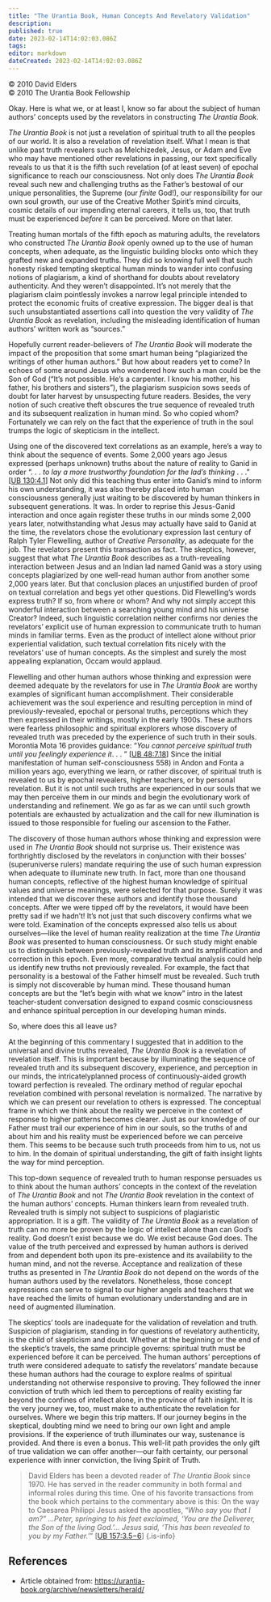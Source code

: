 ```yaml
---
title: "The Urantia Book, Human Concepts And Revelatory Validation"
description: 
published: true
date: 2023-02-14T14:02:03.086Z
tags: 
editor: markdown
dateCreated: 2023-02-14T14:02:03.086Z
---
```


<p class="v-card v-sheet theme--light grey lighten-3 px-2">© 2010 David Elders<br>© 2010 The Urantia Book Fellowship</p>

Okay. Here is what we, or at least I, know so far about the subject of human authors’ concepts used by the revelators in constructing _The Urantia Book_. 

_The Urantia Book_ is not just a revelation of spiritual truth to all the peoples of our world. It is also a revelation of revelation itself. What I mean is that unlike past truth revealers such as Melchizedek, Jesus, or Adam and Eve who may have mentioned other revelations in passing, our text specifically reveals to us that it is the fifth such revelation (of at least seven) of epochal significance to reach our consciousness. Not only does _The Urantia Book_ reveal such new and challenging truths as the Father’s bestowal of our unique personalities, the Supreme (our _finite_ God!), our responsibility for our own soul growth, our use of the Creative Mother Spirit’s mind circuits, cosmic details of our impending eternal careers, it tells us, too, that truth must be experienced _before_ it can be perceived. More on that later. 

Treating human mortals of the fifth epoch as maturing adults, the revelators who constructed _The Urantia Book_ openly owned up to the use of human concepts, when adequate, as the linguistic building blocks onto which they grafted new and expanded truths. They did so knowing full well that such honesty risked tempting skeptical human minds to wander into confusing notions of plagiarism, a kind of shorthand for doubts about revelatory authenticity. And they weren’t disappointed. It’s not merely that the plagiarism claim pointlessly invokes a narrow legal principle intended to protect the economic fruits of creative expression. The bigger deal is that such unsubstantiated assertions call into question the very validity of _The Urantia Book_ as revelation, including the misleading identification of human authors’ written work as “sources.” 

Hopefully current reader-believers of _The Urantia Book_ will moderate the impact of the proposition that some smart human being “plagiarized the writings of other human authors.” But how about readers yet to come? In echoes of some around Jesus who wondered how such a man could be the Son of God (“It’s not possible. He’s a carpenter. I know his mother, his father, his brothers and sisters”), the plagiarism suspicion sows seeds of doubt for later harvest by unsuspecting future readers. Besides, the very notion of such creative theft obscures the true sequence of revealed truth and its subsequent realization in human mind. So who copied whom? Fortunately we can rely on the fact that the experience of truth in the soul trumps the logic of skepticism in the intellect. 

Using one of the discovered text correlations as an example, here’s a way to think about the sequence of events. Some 2,000 years ago Jesus expressed (perhaps unknown) truths about the nature of reality to Ganid in order “. . . _to lay a more trustworthy foundation for the lad’s thinking_ . . .” [[UB 130:4.1](/en/The_Urantia_Book/130#p4_1)] Not only did this teaching thus enter into Ganid’s mind to inform his own understanding, it was also thereby placed into human consciousness generally just waiting to be discovered by human thinkers in subsequent generations. It was. In order to reprise this Jesus-Ganid interaction and once again register these truths in our minds some 2,000 years later, notwithstanding what Jesus may actually have said to Ganid at the time, the revelators chose the evolutionary expression last century of Ralph Tyler Flewelling, author of _Creative Personality_, as adequate for the job. The revelators present this transaction as fact. The skeptics, however, suggest that what _The Urantia Book_ describes as a truth-revealing interaction between Jesus and an Indian lad named Ganid was a story using concepts plagiarized by one well-read human author from another some 2,000 years later. But that conclusion places an unjustified burden of proof on textual correlation and begs yet other questions. Did Flewelling’s words express truth? If so, from where or whom? And why not simply accept this wonderful interaction between a searching young mind and his universe Creator? Indeed, such linguistic correlation neither confirms nor denies the revelators’ explicit use of human expression to communicate truth to human minds in familiar terms. Even as the product of intellect alone without prior experiential validation, such textual correlation fits nicely with the revelators’ use of human concepts. As the simplest and surely the most appealing explanation, Occam would applaud. 

Flewelling and other human authors whose thinking and expression were deemed adequate by the revelators for use in _The Urantia Book_ are worthy examples of significant human accomplishment. Their considerable achievement was the soul experience and resulting perception in mind of previously-revealed, epochal or personal truths, perceptions which they then expressed in their writings, mostly in the early 1900s. These authors were fearless philosophic and spiritual explorers whose discovery of revealed truth was preceded by the experience of such truth in their souls. Morontia Mota 16 provides guidance: “_You cannot perceive spiritual truth until you feelingly experience it_. . . ” [[UB 48:7.18](/en/The_Urantia_Book/48#p7_18)] Since the initial manifestation of human self-consciousness 558) in Andon and Fonta a million years ago, everything we learn, or rather discover, of spiritual truth is revealed to us by epochal revealers, higher teachers, or by personal revelation. But it is not until such truths are experienced in our souls that we may then perceive them in our minds and begin the evolutionary work of understanding and refinement. We go as far as we can until such growth potentials are exhausted by actualization and the call for new illumination is issued to those responsible for fueling our ascension to the Father. 

The discovery of those human authors whose thinking and expression were used in _The Urantia Book_ should not surprise us. Their existence was forthrightly disclosed by the revelators in conjunction with their bosses’ (superuniverse rulers) mandate requiring the use of such human expression when adequate to illuminate new truth. In fact, more than one thousand human concepts, reflective of the highest human knowledge of spiritual values and universe meanings, were selected for that purpose. Surely it was intended that we discover these authors and identify those thousand concepts. After we were tipped off by the revelators, it would have been pretty sad if we hadn’t! It’s not just that such discovery confirms what we were told. Examination of the concepts expressed also tells us about ourselves—like the level of human reality realization at the time _The Urantia Book_ was presented to human consciousness. Or such study might enable us to distinguish between previously-revealed truth and its amplification and correction in this epoch. Even more, comparative textual analysis could help us identify new truths not previously revealed. For example, the fact that personality is a bestowal of the Father himself must be revealed. Such truth is simply not discoverable by human mind. These thousand human concepts are but the “let’s begin with what we know” intro in the latest teacher-student conversation designed to expand cosmic consciousness and enhance spiritual perception in our developing human minds. 

So, where does this all leave us? 

At the beginning of this commentary I suggested that in addition to the universal and divine truths revealed, _The Urantia Book_ is a revelation of revelation itself. This is important because by illuminating the sequence of revealed truth and its subsequent discovery, experience, and perception in our minds, the intricatelyplanned process of continuously-aided growth toward perfection is revealed. The ordinary method of regular epochal revelation combined with personal revelation is normalized. The narrative by which we can present our revelation to others is expressed. The conceptual frame in which we think about the reality we perceive in the context of response to higher patterns becomes clearer. Just as our knowledge of our Father must trail our experience of him in our souls, so the truths of and about him and his reality must be experienced before we can perceive them. This seems to be because such truth proceeds from him to us, not us to him. In the domain of spiritual understanding, the gift of faith insight lights the way for mind perception. 

This top-down sequence of revealed truth to human response persuades us to think about the human authors’ concepts in the context of the revelation of _The Urantia Book_ and not _The Urantia Book_ revelation in the context of the human authors’ concepts. Human thinkers learn from revealed truth. Revealed truth is simply not subject to suspicions of plagiaristic appropriation. It is a gift. The validity of _The Urantia Book_ as a revelation of truth can no more be proven by the logic of intellect alone than can God’s reality. God doesn’t exist because we do. We exist because God does. The value of the truth perceived and expressed by human authors is derived from and dependent both upon its pre-existence and its availability to the human mind, and not the reverse. Acceptance and realization of these truths as presented in _The Urantia Book_ do not depend on the words of the human authors used by the revelators. Nonetheless, those concept expressions can serve to signal to our higher angels and teachers that we have reached the limits of human evolutionary understanding and are in need of augmented illumination. 

The skeptics’ tools are inadequate for the validation of revelation and truth. Suspicion of plagiarism, standing in for questions of revelatory authenticity, is the child of skepticism and doubt. Whether at the beginning or the end of the skeptic’s travels, the same principle governs: spiritual truth must be experienced before it can be perceived. The human authors’ perceptions of truth were considered adequate to satisfy the revelators’ mandate because these human authors had the courage to explore realms of spiritual understanding not otherwise responsive to proving. They followed the inner conviction of truth which led them to perceptions of reality existing far beyond the confines of intellect alone, in the province of faith insight. It is the very journey we, too, must make to authenticate the revelation for ourselves. Where we begin this trip matters. If our journey begins in the skeptical, doubting mind we need to bring our own light and ample provisions. If the experience of truth illuminates our way, sustenance is provided. And there is even a bonus. This well-lit path provides the only gift of true validation we can offer another—our faith certainty, our personal experience with inner conviction, the living Spirit of Truth. 

> David Elders has been a devoted reader of _The Urantia Book_ since 1970. He has served in the reader community in both formal and informal roles during this time. One of his favorite transactions from the book which pertains to the commentary above is this: On the way to Caesarea Philippi Jesus asked the apostles, “_Who say you that I am?” …Peter, springing to his feet exclaimed, ‘You are the Deliverer, the Son of the living God.’… Jesus said, ‘This has been revealed to you by my Father._’” [[UB 157:3.5−6](/en/The_Urantia_Book/157#p3_5)] 
{.is-info}

## References

- Article obtained from: https://urantia-book.org/archive/newsletters/herald/